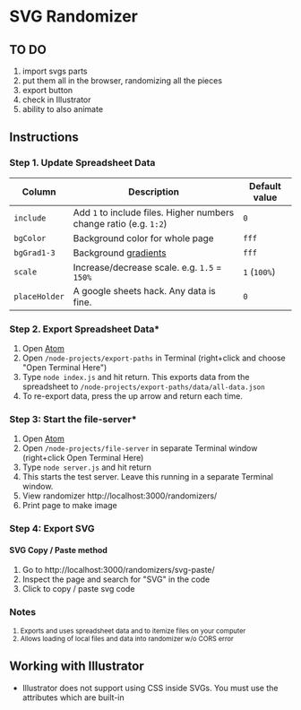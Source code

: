 
# SVG Randomizer


## TO DO

1. import svgs parts
1. put them all in the browser, randomizing all the pieces
1. export button
1. check in Illustrator
1. ability to also animate



## Instructions


### Step 1. Update Spreadsheet Data

Column | Description | Default value
--- | --- | ---
`include` | Add `1` to include files. Higher numbers change ratio (e.g. `1:2`) | `0`
`bgColor` | Background color for whole page | `fff`
`bgGrad1-3` | Background [gradients](https://cssgradient.io/) | `fff`
`scale` | Increase/decrease scale. e.g. `1.5` = `150%` | `1` (`100%`)
`placeHolder` | A google sheets hack. Any data is fine. | `0`


### Step 2. Export Spreadsheet Data*

1. Open [Atom](https://atom.io/)
1. Open `/node-projects/export-paths` in Terminal (right+click and choose "Open Terminal Here")
1. Type `node index.js` and hit return. This exports data from the spreadsheet to `/node-projects/export-paths/data/all-data.json`
1. To re-export data, press the up arrow and return each time.


### Step 3: Start the file-server*

1. Open [Atom](https://atom.io/)
1. Open `/node-projects/file-server` in separate Terminal window (right+click Open Terminal Here)
1. Type `node server.js` and hit return
1. This starts the test server. Leave this running in a separate Terminal window.
1. View randomizer http://localhost:3000/randomizers/
1. Print page to make image





### Step 4: Export SVG


#### SVG Copy / Paste method

1. Go to http://localhost:3000/randomizers/svg-paste/
1. Inspect the page and search for "SVG" in the code
1. Click to copy / paste svg code




### Notes
<small>

1. Exports and uses spreadsheet data and to itemize files on your computer
1. Allows loading of local files and data into randomizer w/o CORS error

</small>






## Working with Illustrator

- Illustrator does not support using CSS inside SVGs. You must use the attributes which are built-in

